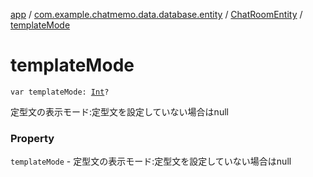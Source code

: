 [app](../../index.md) / [com.example.chatmemo.data.database.entity](../index.md) / [ChatRoomEntity](index.md) / [templateMode](./template-mode.md)

# templateMode

`var templateMode: `[`Int`](https://kotlinlang.org/api/latest/jvm/stdlib/kotlin/-int/index.html)`?`

定型文の表示モード:定型文を設定していない場合はnull

### Property

`templateMode` - 定型文の表示モード:定型文を設定していない場合はnull